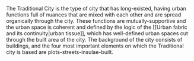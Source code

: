 ---
---

The Traditional City is the type of city that has long-existed, having urban functions full of nuances that are mixed with each other and are spread organically through the city. These functions are mutually-supportive and the urban space is coherent and defined by the logic of the [[Urban fabric and its continuity|urban tissue]], which has well-defined urban spaces cut through the built area of the city. The background of the city consists of buildings, and the four most important elements on which the Traditional city is based are plots-streets-insulae-built. 